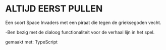 # ALTIJD EERST PULLEN

Een soort Space Invaders met een piraat die tegen de grieksegoden vecht. 

-Ben bezig met de dialoog functionaliteit voor de verhaal lijn in het spel.

gemaakt met: TypeScript
